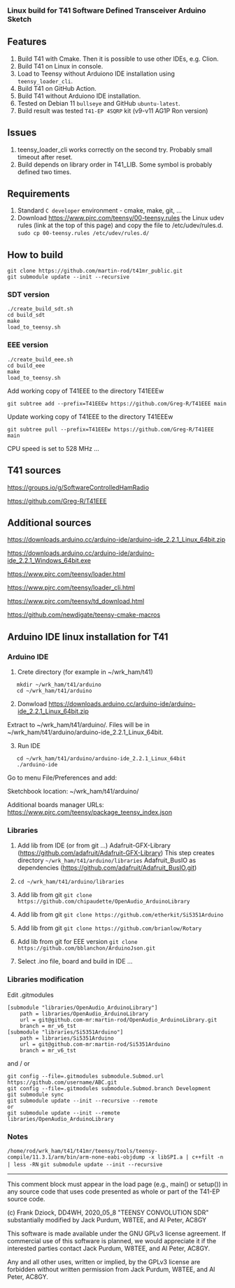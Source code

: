 ### Linux build for T41 Software Defined Transceiver Arduino Sketch

## Features

1. Build T41 with Cmake. Then it is possible to use other IDEs, e.g. Clion.
2. Build T41 on Linux in console.
3. Load to Teensy without Arduiono IDE installation using `teensy_loader_cli`.
4. Build T41 on GitHub Action.
5. Build T41 without Arduiono IDE installation.
6. Tested on Debian 11 `bullseye` and GitHub `ubuntu-latest`.
7. Build result was tested `T41-EP 4SQRP` kit (v9-v11 AG1P Ron version)

## Issues

1. teensy_loader_cli works correctly on the second try. Probably small timeout after reset.
2. Build depends on library order in T41_LIB. Some symbol is probably defined two times.

## Requirements

1. Standard `C developer` environment - cmake, make, git, ...
2. Download <https://www.pjrc.com/teensy/00-teensy.rules> the Linux udev rules (link at the top of this page) and copy the file to /etc/udev/rules.d.
   `sudo cp 00-teensy.rules /etc/udev/rules.d/`

## How to build

```
git clone https://github.com/martin-rod/t41mr_public.git
git submodule update --init --recursive
```

### SDT version

```
./create_build_sdt.sh
cd build_sdt
make
load_to_teensy.sh
```

### EEE version

```
./create_build_eee.sh
cd build_eee
make
load_to_teensy.sh
```

Add working copy of T41EEE to the directory T41EEEw
```
git subtree add --prefix=T41EEEw https://github.com/Greg-R/T41EEE main
```

Update working copy of T41EEE to the directory T41EEEw
```
git subtree pull --prefix=T41EEEw https://github.com/Greg-R/T41EEE main
```

CPU speed is set to 528 MHz ...

## T41 sources

<https://groups.io/g/SoftwareControlledHamRadio>

<https://github.com/Greg-R/T41EEE>


## Additional sources

<https://downloads.arduino.cc/arduino-ide/arduino-ide_2.2.1_Linux_64bit.zip>

<https://downloads.arduino.cc/arduino-ide/arduino-ide_2.2.1_Windows_64bit.exe>

<https://www.pjrc.com/teensy/loader.html>

<https://www.pjrc.com/teensy/loader_cli.html>

<https://www.pjrc.com/teensy/td_download.html>

<https://github.com/newdigate/teensy-cmake-macros>

## Arduino IDE linux installation for T41

### Arduino IDE

1. Crete directory (for example in ~/wrk_ham/t41)
```
   mkdir ~/wrk_ham/t41/arduino
   cd ~/wrk_ham/t41/arduino
```

2. Donwload https://downloads.arduino.cc/arduino-ide/arduino-ide_2.2.1_Linux_64bit.zip

Extract to ~/wrk_ham/t41/arduino/. Files will be in ~/wrk_ham/t41/arduino/arduino-ide_2.2.1_Linux_64bit.

3. Run IDE
```
   cd ~/wrk_ham/t41/arduino/arduino-ide_2.2.1_Linux_64bit
   ./arduino-ide
```

Go to menu File/Preferences and add:

Sketchbook location: ~/wrk_ham/t41/arduino/

Additional boards manager URLs: https://www.pjrc.com/teensy/package_teensy_index.json

### Libraries

1. Add lib from IDE (or from git ...)
   Adafruit-GFX-Library (https://github.com/adafruit/Adafruit-GFX-Library)
   This step creates directory `~/wrk_ham/t41/arduino/libraries`
   Adafruit_BusIO as dependencies (https://github.com/adafruit/Adafruit_BusIO.git)

2. `cd ~/wrk_ham/t41/arduino/libraries`

3. Add lib from git
   `git clone https://github.com/chipaudette/OpenAudio_ArduinoLibrary`

4. Add lib from git
   `git clone https://github.com/etherkit/Si5351Arduino`

5. Add lib from git
   `git clone https://github.com/brianlow/Rotary`

6. Add lib from  git for EEE version
   `git clone https://github.com/bblanchon/ArduinoJson.git`

7. Select .ino file, board and build in IDE ...

### Libraries modification

Edit .gitmodules
```
[submodule "libraries/OpenAudio_ArduinoLibrary"]
	path = libraries/OpenAudio_ArduinoLibrary
	url = git@github.com-mr:martin-rod/OpenAudio_ArduinoLibrary.git
	branch = mr_v6_tst
[submodule "libraries/Si5351Arduino"]
	path = libraries/Si5351Arduino
	url = git@github.com-mr:martin-rod/Si5351Arduino
	branch = mr_v6_tst
```

and / or

```
git config --file=.gitmodules submodule.Submod.url https://github.com/username/ABC.git
git config --file=.gitmodules submodule.Submod.branch Development
git submodule sync
git submodule update --init --recursive --remote
or
git submodule update --init --remote libraries/OpenAudio_ArduinoLibrary
```

### Notes

`/home/rod/wrk_ham/t41/t41mr/teensy/tools/teensy-compile/11.3.1/arm/bin/arm-none-eabi-objdump -x libSPI.a | c++filt -n | less -RN`
`git submodule update --init --recursive`

*********************************************************************************************

  This comment block must appear in the load page (e.g., main() or setup()) in any source code
  that uses code presented as whole or part of the T41-EP source code.

  (c) Frank Dziock, DD4WH, 2020_05_8
  "TEENSY CONVOLUTION SDR" substantially modified by Jack Purdum, W8TEE, and Al Peter, AC8GY

  This software is made available under the GNU GPLv3 license agreement. If commercial use of this
  software is planned, we would appreciate it if the interested parties contact Jack Purdum, W8TEE,
  and Al Peter, AC8GY.

  Any and all other uses, written or implied, by the GPLv3 license are forbidden without written
  permission from Jack Purdum, W8TEE, and Al Peter, AC8GY.

